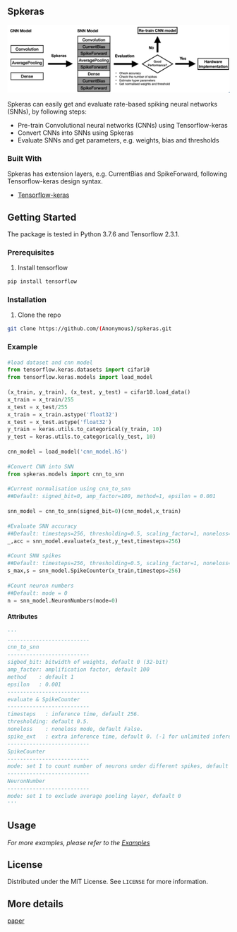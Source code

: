 <!-- PROJECT LOGO -->


<!-- TABLE OF CONTENTS -->




<!-- ABOUT THE PROJECT -->
## Spkeras
<img src="./doc/Spkeras_Framework.png">

Spkeras can easily get and evaluate rate-based spiking neural networks (SNNs), by following steps:
* Pre-train Convolutional neural networks (CNNs) using Tensorflow-keras
* Convert CNNs into SNNs using Spkeras
* Evaluate SNNs and get parameters, e.g. weights, bias and thresholds


### Built With
Spkeras has extension layers, e.g. CurrentBias and SpikeForward, following Tensorflow-keras design syntax. 
* [Tensorflow-keras](https://www.tensorflow.org/guide/keras/sequential_model)

<!-- GETTING STARTED -->
## Getting Started
The package is tested in Python 3.7.6 and Tensorflow 2.3.1.

### Prerequisites

1. Install tensorflow
```sh
pip install tensorflow
```

### Installation

1. Clone the repo
```sh
git clone https://github.com/(Anonymous)/spkeras.git
```
### Example
```python
#load dataset and cnn model
from tensorflow.keras.datasets import cifar10
from tensorflow.keras.models import load_model

(x_train, y_train), (x_test, y_test) = cifar10.load_data()
x_train = x_train/255
x_test = x_test/255
x_train = x_train.astype('float32')
x_test = x_test.astype('float32')
y_train = keras.utils.to_categorical(y_train, 10)
y_test = keras.utils.to_categorical(y_test, 10)

cnn_model = load_model('cnn_model.h5')

#Convert CNN into SNN
from spkeras.models import cnn_to_snn

#Current normalisation using cnn_to_snn
##Default: signed_bit=0, amp_factor=100, method=1, epsilon = 0.001

snn_model = cnn_to_snn(signed_bit=0)(cnn_model,x_train)

#Evaluate SNN accuracy
##Default: timesteps=256, thresholding=0.5, scaling_factor=1, noneloss=False, spike_ext=0 
_,acc = snn_model.evaluate(x_test,y_test,timesteps=256)

#Count SNN spikes
##Default: timesteps=256, thresholding=0.5, scaling_factor=1, noneloss=False, spike_ext=0, mode=0
s_max,s = snn_model.SpikeCounter(x_train,timesteps=256)

#Count neuron numbers
##Default: mode = 0
n = snn_model.NeuronNumbers(mode=0)
```

#### Attributes
```python
'''
--------------------------
cnn_to_snn
--------------------------
sigbed_bit: bitwidth of weights, default 0 (32-bit) 
amp_factor: amplification factor, default 100
method    : default 1
epsilon   : 0.001
--------------------------
evaluate & SpikeCounter
--------------------------
timesteps   : inference time, default 256.
thresholding: default 0.5.
noneloss    : noneloss mode, default False.
spike_ext   : extra inference time, default 0. (-1 for unlimited inference time) 
--------------------------
SpikeCounter
--------------------------
mode: set 1 to count number of neurons under different spikes, default 0
--------------------------
NeuronNumber
--------------------------
mode: set 1 to exclude average pooling layer, default 0
'''
```
<!-- USAGE EXAMPLES -->
## Usage

_For more examples, please refer to the [Examples](./examples/)_

<!-- LICENSE -->
## License

Distributed under the MIT License. See `LICENSE` for more information.


<!-- PUBLICATION -->
## More details
<a href="https://intranet.csc.liv.ac.uk/~dengyu/research-post/research-post-1/">paper</a>

